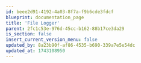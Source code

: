 ```yaml
---
id: beee2d91-4192-4a03-8f7a-f9b6cde3fdcf
blueprint: documentation_page
title: 'File Logger'
parent: 2fc1c53e-976d-45cc-b162-88b17ce3da29
is_section: false
insert_current_version_menu: false
updated_by: 8a23b90f-af86-4535-b690-339a7e5e54dc
updated_at: 1743108950
---
```

